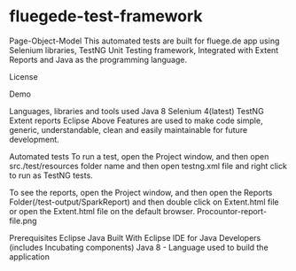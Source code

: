# fluegede-test-framework
Page-Object-Model
This automated tests are built for fluege.de app using Selenium libraries, TestNG Unit Testing framework, Integrated with Extent Reports and Java as the programming language.

License

Demo


Languages, libraries and tools used
Java 8
Selenium 4(latest)
TestNG
Extent reports
Eclipse
Above Features are used to make code simple, generic, understandable, clean and easily maintainable for future development.

Automated tests
To run a test, open the Project window, and then open src./test/resources folder name and then open testng.xml file and right click to run as TestNG tests.

To see the reports, open the Project window, and then open the Reports Folder(/test-output/SparkReport) and then double click on Extent.html file or open the Extent.html file on the default browser.
Procountor-report-file.png

Prerequisites
Eclipse
Java
Built With
Eclipse IDE for Java Developers (includes Incubating components)
Java 8 - Language used to build the application
